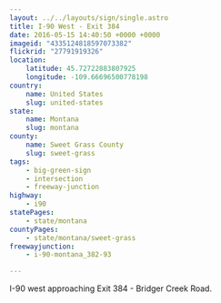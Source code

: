 ```yaml
---
layout: ../../layouts/sign/single.astro
title: I-90 West - Exit 384
date: 2016-05-15 14:40:50 +0000 +0000
imageid: "4335124818597073382"
flickrid: "27791919326"
location:
    latitude: 45.72722883807925
    longitude: -109.66696500778198
country:
    name: United States
    slug: united-states
state:
    name: Montana
    slug: montana
county:
    name: Sweet Grass County
    slug: sweet-grass
tags:
    - big-green-sign
    - intersection
    - freeway-junction
highway:
    - i90
statePages:
    - state/montana
countyPages:
    - state/montana/sweet-grass
freewayjunction:
    - i-90-montana_382-93

---
```

I-90 west approaching Exit 384 - Bridger Creek Road.